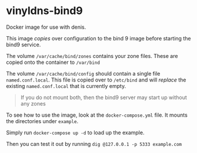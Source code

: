 # vinyldns-bind9
Docker image for use with denis.

This image _copies_ over configuration to the bind 9 image before starting the bind9 service.

The volume `/var/cache/bind/zones` contains your zone files.  These are copied onto the container to `/var/bind`

The volume `/var/cache/bind/config` should contain a single file `named.conf.local`.  This file is copied over to `/etc/bind` and will _replace_ the existing `named.conf.local` that is currently empty.  

> If you do not mount both, then the bind9 server may start up without any zones

To see how to use the image, look at the `docker-compose.yml` file.  It mounts the directories under `example`.

Simply run `docker-compose up -d` to load up the example.

Then you can test it out by running `dig @127.0.0.1 -p 5333 example.com`

